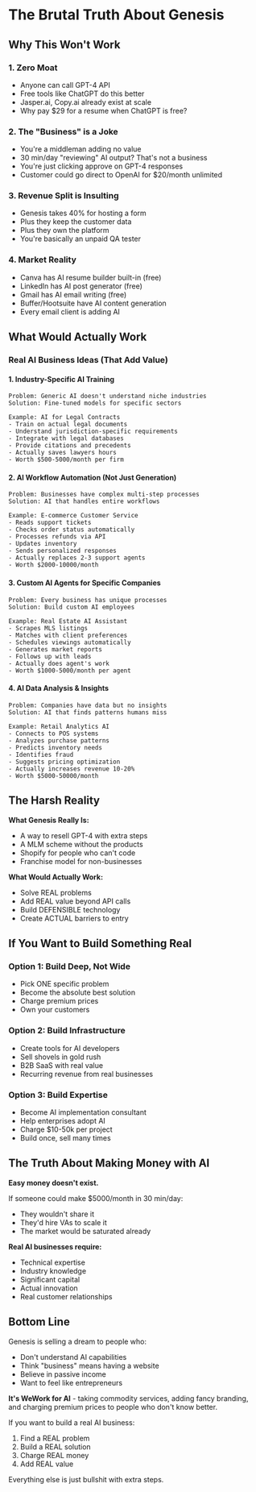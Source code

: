 # The Brutal Truth About Genesis

## Why This Won't Work

### 1. Zero Moat
- Anyone can call GPT-4 API
- Free tools like ChatGPT do this better
- Jasper.ai, Copy.ai already exist at scale
- Why pay $29 for a resume when ChatGPT is free?

### 2. The "Business" is a Joke
- You're a middleman adding no value
- 30 min/day "reviewing" AI output? That's not a business
- You're just clicking approve on GPT-4 responses
- Customer could go direct to OpenAI for $20/month unlimited

### 3. Revenue Split is Insulting
- Genesis takes 40% for hosting a form
- Plus they keep the customer data
- Plus they own the platform
- You're basically an unpaid QA tester

### 4. Market Reality
- Canva has AI resume builder built-in (free)
- LinkedIn has AI post generator (free) 
- Gmail has AI email writing (free)
- Buffer/Hootsuite have AI content generation
- Every email client is adding AI

## What Would Actually Work

### Real AI Business Ideas (That Add Value)

#### 1. Industry-Specific AI Training
```
Problem: Generic AI doesn't understand niche industries
Solution: Fine-tuned models for specific sectors

Example: AI for Legal Contracts
- Train on actual legal documents
- Understand jurisdiction-specific requirements
- Integrate with legal databases
- Provide citations and precedents
- Actually saves lawyers hours
- Worth $500-5000/month per firm
```

#### 2. AI Workflow Automation (Not Just Generation)
```
Problem: Businesses have complex multi-step processes
Solution: AI that handles entire workflows

Example: E-commerce Customer Service
- Reads support tickets
- Checks order status automatically
- Processes refunds via API
- Updates inventory
- Sends personalized responses
- Actually replaces 2-3 support agents
- Worth $2000-10000/month
```

#### 3. Custom AI Agents for Specific Companies
```
Problem: Every business has unique processes
Solution: Build custom AI employees

Example: Real Estate AI Assistant
- Scrapes MLS listings
- Matches with client preferences
- Schedules viewings automatically
- Generates market reports
- Follows up with leads
- Actually does agent's work
- Worth $1000-5000/month per agent
```

#### 4. AI Data Analysis & Insights
```
Problem: Companies have data but no insights
Solution: AI that finds patterns humans miss

Example: Retail Analytics AI
- Connects to POS systems
- Analyzes purchase patterns
- Predicts inventory needs
- Identifies fraud
- Suggests pricing optimization
- Actually increases revenue 10-20%
- Worth $5000-50000/month
```

## The Harsh Reality

**What Genesis Really Is:**
- A way to resell GPT-4 with extra steps
- A MLM scheme without the products
- Shopify for people who can't code
- Franchise model for non-businesses

**What Would Actually Work:**
- Solve REAL problems
- Add REAL value beyond API calls
- Build DEFENSIBLE technology
- Create ACTUAL barriers to entry

## If You Want to Build Something Real

### Option 1: Build Deep, Not Wide
- Pick ONE specific problem
- Become the absolute best solution
- Charge premium prices
- Own your customers

### Option 2: Build Infrastructure
- Create tools for AI developers
- Sell shovels in gold rush
- B2B SaaS with real value
- Recurring revenue from real businesses

### Option 3: Build Expertise
- Become AI implementation consultant
- Help enterprises adopt AI
- Charge $10-50k per project
- Build once, sell many times

## The Truth About Making Money with AI

**Easy money doesn't exist.**

If someone could make $5000/month in 30 min/day:
- They wouldn't share it
- They'd hire VAs to scale it
- The market would be saturated already

**Real AI businesses require:**
- Technical expertise
- Industry knowledge  
- Significant capital
- Actual innovation
- Real customer relationships

## Bottom Line

Genesis is selling a dream to people who:
- Don't understand AI capabilities
- Think "business" means having a website
- Believe in passive income
- Want to feel like entrepreneurs

**It's WeWork for AI** - taking commodity services, adding fancy branding, and charging premium prices to people who don't know better.

If you want to build a real AI business:
1. Find a REAL problem
2. Build a REAL solution
3. Charge REAL money
4. Add REAL value

Everything else is just bullshit with extra steps.